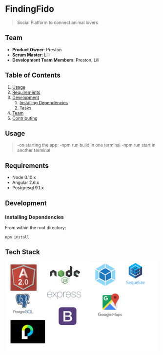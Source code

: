 # FindingFido

> Social Platform to connect animal lovers

## Team

  - __Product Owner__: Preston
  - __Scrum Master__: Lili
  - __Development Team Members__: Preston, Lili

## Table of Contents

1. [Usage](#Usage)
1. [Requirements](#requirements)
1. [Development](#development)
    1. [Installing Dependencies](#installing-dependencies)
    1. [Tasks](#tasks)
1. [Team](#team)
1. [Contributing](#contributing)

## Usage

> -on starting the app: 
>-npm run build in one terminal
>-npm run start in another terminal

## Requirements

- Node 0.10.x
- Angular 2.6.x
- Postgresql 9.1.x

## Development

### Installing Dependencies

From within the root directory:

```
npm install
```

## Tech Stack
![VIEW](TechStack.PNG)



